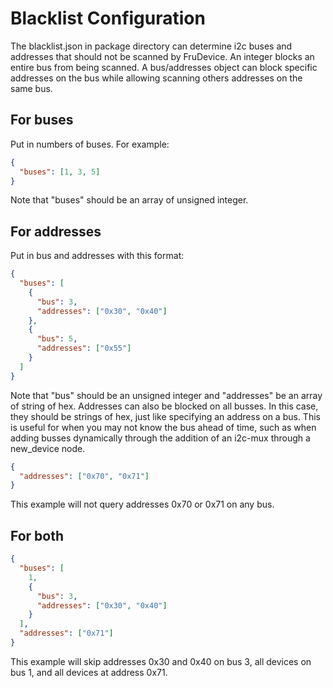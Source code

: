 ﻿# Blacklist Configuration

The blacklist.json in package directory can determine i2c buses and addresses
that should not be scanned by FruDevice. An integer blocks an entire bus from
being scanned. A bus/addresses object can block specific addresses on the bus
while allowing scanning others addresses on the same bus.

## For buses

Put in numbers of buses. For example:

```json
{
  "buses": [1, 3, 5]
}
```

Note that "buses" should be an array of unsigned integer.

## For addresses

Put in bus and addresses with this format:

```json
{
  "buses": [
    {
      "bus": 3,
      "addresses": ["0x30", "0x40"]
    },
    {
      "bus": 5,
      "addresses": ["0x55"]
    }
  ]
}
```

Note that "bus" should be an unsigned integer and "addresses" be an array of
string of hex. Addresses can also be blocked on all busses. In this case, they
should be strings of hex, just like specifying an address on a bus. This is
useful for when you may not know the bus ahead of time, such as when adding
busses dynamically through the addition of an i2c-mux through a new_device node.

```json
{
  "addresses": ["0x70", "0x71"]
}
```

This example will not query addresses 0x70 or 0x71 on any bus.

## For both

```json
{
  "buses": [
    1,
    {
      "bus": 3,
      "addresses": ["0x30", "0x40"]
    }
  ],
  "addresses": ["0x71"]
}
```

This example will skip addresses 0x30 and 0x40 on bus 3, all devices on bus 1,
and all devices at address 0x71.
